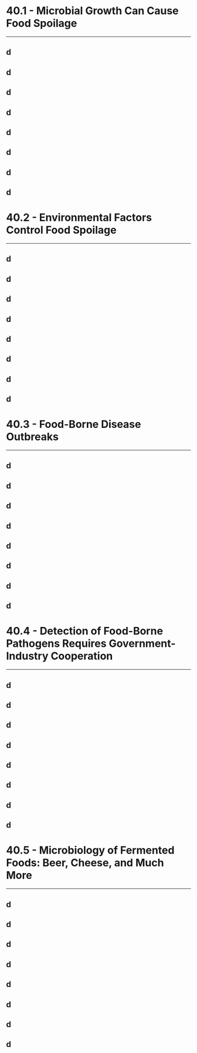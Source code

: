 # 40.1 - Microbial Growth Can Cause Food Spoilage

---
## d
## d
## d
## d
## d
## d
## d
## d
# 40.2 - Environmental Factors Control Food Spoilage

---
## d
## d
## d
## d
## d
## d
## d
## d
# 40.3 - Food-Borne Disease Outbreaks

---
## d
## d
## d
## d
## d
## d
## d
## d
# 40.4 - Detection of Food-Borne Pathogens Requires Government-Industry Cooperation

---
## d
## d
## d
## d
## d
## d
## d
## d
# 40.5 - Microbiology of Fermented Foods: Beer, Cheese, and Much More

---
## d
## d
## d
## d
## d
## d
## d
## d

